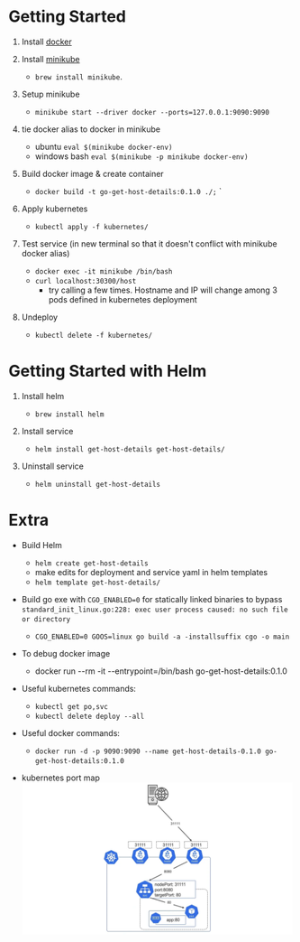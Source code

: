 # Getting Started

1. Install [docker](https://docs.docker.com/desktop/windows/wsl/)

1. Install [minikube](https://minikube.sigs.k8s.io/docs/start/) 
    - `brew install minikube`.

1. Setup minikube
    - `minikube start --driver docker --ports=127.0.0.1:9090:9090`

1. tie docker alias to docker in minikube
    - ubuntu `eval $(minikube docker-env)`
    - windows bash `eval $(minikube -p minikube docker-env)`

1. Build docker image & create container
    - `docker build -t go-get-host-details:0.1.0 ./;` 
`
1. Apply kubernetes
    - `kubectl apply -f kubernetes/`

1. Test service (in new terminal so that it doesn't conflict with minikube docker alias)
    - `docker exec -it minikube /bin/bash`
    - `curl localhost:30300/host`
        - try calling a few times. Hostname and IP will change among 3 pods defined in kubernetes deployment

1. Undeploy
    - `kubectl delete -f kubernetes/`

# Getting Started with Helm

1. Install helm
    - `brew install helm`

1. Install service
    - `helm install get-host-details get-host-details/`

1. Uninstall service
    - `helm uninstall get-host-details`

# Extra

- Build Helm
    - `helm create get-host-details`
    - make edits for deployment and service yaml in helm templates 
    - `helm template get-host-details/`

- Build go exe with `CGO_ENABLED=0` for statically linked binaries to bypass `standard_init_linux.go:228: exec user process caused: no such file or directory`
    - `CGO_ENABLED=0 GOOS=linux go build -a -installsuffix cgo -o main`

- To debug docker image
    - docker run --rm -it --entrypoint=/bin/bash go-get-host-details:0.1.0

- Useful kubernetes commands:
    - `kubectl get po,svc`
    - `kubectl delete deploy --all`

- Useful docker commands:
    - `docker run -d -p 9090:9090 --name get-host-details-0.1.0 go-get-host-details:0.1.0`

- kubernetes port map
    ![kubernetes port map](images/k8-ports.png "kubernetes port map")
